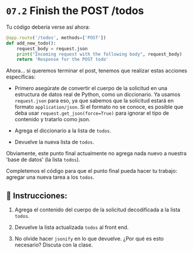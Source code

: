 # `07.2` Finish the POST /todos

Tu código debería verse así ahora:

```python
@app.route('/todos', methods=['POST'])
def add_new_todo():
    request_body = request.json
    print("Incoming request with the following body", request_body)
    return 'Response for the POST todo'
```

Ahora... si queremos terminar el post, tenemos que realizar estas acciones específicas:

+ Primero asegúrate de convertir el cuerpo de la solicitud en una estructura de datos real de Python, como un diccionario. Ya usamos `request.json` para eso, ya que sabemos que la solicitud estará en formato `application/json`. Si el formato no se conoce, es posible que deba usar `request.get_json(force=True)` para ignorar el tipo de contenido y tratarlo como json.

+ Agrega el diccionario a la lista de `todos`.

+ Devuelve la nueva lista de `todos`.

Obviamente, este punto final actualmente no agrega nada nuevo a nuestra 'base de datos' (la lista `todos`).

Completemos el código para que el punto final pueda hacer tu trabajo: agregar una nueva tarea a los `todos`.

## 📝 Instrucciones:

1. Agrega el contenido del cuerpo de la solicitud decodificada a la lista `todos`.

2. Devuelve la lista actualizada `todos` al front end.

3. No olvide hacer `jsonify` en lo que devuelve. ¿Por qué es esto necesario? Discuta con la clase.
